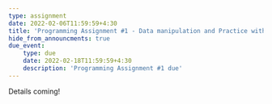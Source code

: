 ```yaml
---
type: assignment
date: 2022-02-06T11:59:59+4:30
title: 'Programming Assignment #1 - Data manipulation and Practice with Statistics'
hide_from_announcments: true
due_event: 
    type: due
    date: 2022-02-18T11:59:59+4:30
    description: 'Programming Assignment #1 due'
---
```

Details coming!
